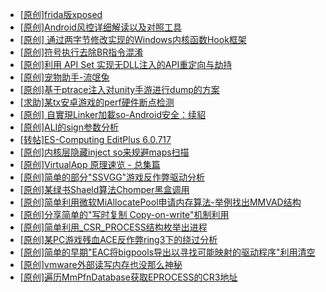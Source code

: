+ [[原创]frida版xposed](https://bbs.kanxue.com/thread-286627.htm)
+ [[原创]Android风控详细解读以及对照工具](https://bbs.kanxue.com/thread-286120.htm)
+ [[原创] 通过两字节修改实现的Windows内核函数Hook框架](https://bbs.kanxue.com/thread-286868.htm)
+ [[原创]符号执行去除BR指令混淆](https://bbs.kanxue.com/thread-280737.htm)
+ [[原创]利用 API Set 实现无DLL注入的API重定向与劫持](https://bbs.kanxue.com/thread-286823.htm)
+ [[原创]宠物助手-流氓兔](https://bbs.kanxue.com/thread-286859.htm)
+ [[原创]基于ptrace注入对unity手游进行dump的方案](https://bbs.kanxue.com/thread-286222.htm)
+ [[求助]某tx安卓游戏的perf硬件断点检测](https://bbs.kanxue.com/thread-286867.htm)
+ [[原创] 自實現Linker加載so-Android安全：续貂](https://bbs.kanxue.com/thread-286870.htm)
+ [[原创]ALI的sign参数分析](https://bbs.kanxue.com/thread-284292.htm)
+ [[转帖]ES-Computing EditPlus 6.0.717](https://bbs.kanxue.com/thread-286871.htm)
+ [[原创]内核层隐藏inject so来规避maps扫描](https://bbs.kanxue.com/thread-269784.htm)
+ [[原创]VirtualApp 原理速览 - 总集篇](https://bbs.kanxue.com/thread-286728.htm)
+ [[原创]简单的部分"SSVGG"游戏反作弊驱动分析](https://bbs.kanxue.com/thread-286409.htm)
+ [[原创]某绿书Shaeld算法Chomper黑盒调用](https://bbs.kanxue.com/thread-285705.htm)
+ [[原创]简单利用微软MiAllocatePool申请内存算法-举例找出MMVAD结构](https://bbs.kanxue.com/thread-286414.htm)
+ [[原创]分享简单的"写时复制 Copy-on-write"机制利用](https://bbs.kanxue.com/thread-285331.htm)
+ [[原创]简单利用_CSR_PROCESS结构枚举出进程](https://bbs.kanxue.com/thread-286312.htm)
+ [[原创]某PC游戏残血ACE反作弊ring3下的绕过分析](https://bbs.kanxue.com/thread-284667.htm)
+ [[原创]简单的早期"EAC将bigpools导出以寻找可能映射的驱动程序"利用清空](https://bbs.kanxue.com/thread-285355.htm)
+ [[原创]vmware外部读写内存也没那么神秘](https://bbs.kanxue.com/thread-284956.htm)
+ [[原创]遍历MmPfnDatabase获取EPROCESS的CR3地址](https://bbs.kanxue.com/thread-286598.htm)
